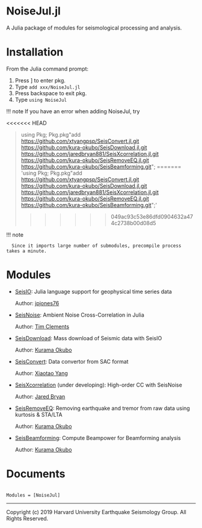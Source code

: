 # NoiseJul.jl
A Julia package of modules for seismological processing and analysis.

# Installation

From the Julia command prompt:

1. Press ] to enter pkg.
2. Type `add xxx/NoiseJul.jl`
3. Press backspace to exit pkg.
4. Type `using NoiseJul`

!!! note
      If you have an error when adding NoiseJul, try

<<<<<<< HEAD
> using Pkg; Pkg.pkg"add https://github.com/xtyangpsp/SeisConvert.jl.git https://github.com/kura-okubo/SeisDownload.jl.git https://github.com/jaredbryan881/SeisXcorrelation.jl.git https://github.com/kura-okubo/SeisRemoveEQ.jl.git https://github.com/kura-okubo/SeisBeamforming.git";
=======
> 'using Pkg; Pkg.pkg"add https://github.com/xtyangpsp/SeisConvert.jl.git https://github.com/kura-okubo/SeisDownload.jl.git https://github.com/jaredbryan881/SeisXcorrelation.jl.git https://github.com/kura-okubo/SeisRemoveEQ.jl.git https://github.com/kura-okubo/SeisBeamforming.git";'
>>>>>>> 049ac93c53e86dfd0904632a474c2738b00d08d5


!!! note

      Since it imports large number of submodules, precompile process takes a minute.

# Modules

- [SeisIO](https://github.com/jpjones76/SeisIO.jl): Julia language support for geophysical time series data

   Author: [jpjones76](https://github.com/jpjones76)

- [SeisNoise](https://github.com/tclements/SeisNoise.jl): Ambient Noise Cross-Correlation in Julia

   Author: [Tim Clements](https://github.com/tclements/)

- [SeisDownload](https://github.com/kura-okubo/SeisDownload.jl.git): Mass download of Seismic data with SeisIO

   Author: [Kurama Okubo](https://github.com/kura-okubo)

- [SeisConvert](https://github.com/xtyangpsp/SeisConvert.jl): Data convertor from SAC format

   Author: [Xiaotao Yang](https://github.com/xtyangpsp)

- [SeisXcorrelation](https://github.com/jaredbryan881/SeisXcorrelation.jl.git) (under developing): High-order CC with SeisNoise

  Author: [Jared Bryan](https://github.com/jaredbryan881)

- [SeisRemoveEQ](https://github.com/kura-okubo/SeisRemoveEQ.jl.git): Removing earthquake and tremor from raw data using kurtosis & STA/LTA

   Author: [Kurama Okubo](https://github.com/kura-okubo)

- [SeisBeamforming](https://github.com/kura-okubo/SeisBeamforming.git): Compute Beampower for Beamforming analysis

   Author: [Kurama Okubo](https://github.com/kura-okubo)

# Documents

```@index
```

```@autodocs
Modules = [NoiseJul]
```

---
Copyright (c) 2019 Harvard University Earthquake Seismology Group. All Rights Reserved.
